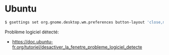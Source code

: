 # Ubuntu

```bash
$ gsettings set org.gnome.desktop.wm.preferences button-layout 'close,maximize,minimize:'

```

Problème logiciel détecté:

* https://doc.ubuntu-fr.org/tutoriel/desactiver_la_fenetre_probleme_logiciel_detecte
